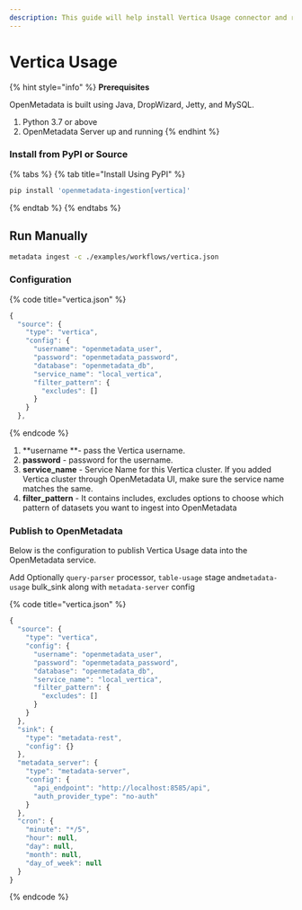 ```yaml
---
description: This guide will help install Vertica Usage connector and run manually
---
```


# Vertica Usage

{% hint style="info" %}
**Prerequisites**

OpenMetadata is built using Java, DropWizard, Jetty, and MySQL.

1. Python 3.7 or above
2. OpenMetadata Server up and running
{% endhint %}

### Install from PyPI or Source

{% tabs %}
{% tab title="Install Using PyPI" %}
```bash
pip install 'openmetadata-ingestion[vertica]'
```
{% endtab %}
{% endtabs %}

## Run Manually

```bash
metadata ingest -c ./examples/workflows/vertica.json
```

### Configuration

{% code title="vertica.json" %}
```javascript
{
  "source": {
    "type": "vertica",
    "config": {
      "username": "openmetadata_user",
      "password": "openmetadata_password",
      "database": "openmetadata_db",
      "service_name": "local_vertica",
      "filter_pattern": {
        "excludes": []
      }
    }
  },
```
{% endcode %}

1. **username **- pass the Vertica username.
2. **password** - password for the username.
3. **service_name** - Service Name for this Vertica cluster. If you added Vertica cluster through OpenMetadata UI, make sure the service name matches the same.
4. **filter_pattern** - It contains includes, excludes options to choose which pattern of datasets you want to ingest into OpenMetadata

### Publish to OpenMetadata

Below is the configuration to publish Vertica Usage data into the OpenMetadata service.

Add Optionally `query-parser` processor, `table-usage` stage  and`metadata-usage` bulk\_sink along with `metadata-server` config

{% code title="vertica.json" %}
```javascript
{
  "source": {
    "type": "vertica",
    "config": {
      "username": "openmetadata_user",
      "password": "openmetadata_password",
      "database": "openmetadata_db",
      "service_name": "local_vertica",
      "filter_pattern": {
        "excludes": []
      }
    }
  },
  "sink": {
    "type": "metadata-rest",
    "config": {}
  },
  "metadata_server": {
    "type": "metadata-server",
    "config": {
      "api_endpoint": "http://localhost:8585/api",
      "auth_provider_type": "no-auth"
    }
  },
  "cron": {
    "minute": "*/5",
    "hour": null,
    "day": null,
    "month": null,
    "day_of_week": null
  }
}

```
{% endcode %}
